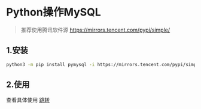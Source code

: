 # Python操作MySQL

> 推荐使用腾讯软件源
> https://mirrors.tencent.com/pypi/simple/

## 1.安装
```bash
python3 -m pip install pymysql -i https://mirrors.tencent.com/pypi/simple/
```

## 2.使用
查看具体使用 [跳转](script/mysql_handler.py)